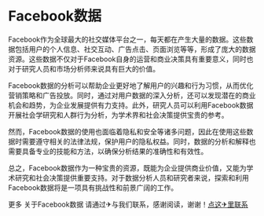 # Facebook数据

Facebook作为全球最大的社交媒体平台之一，每天都在产生大量的数据。这些数据包括用户的个人信息、社交互动、广告点击、页面浏览等等，形成了庞大的数据资源。这些数据不仅对于Facebook自身的运营和商业决策具有重要意义，同时也对于研究人员和市场分析师来说具有巨大的价值。

Facebook数据的分析可以帮助企业更好地了解用户的兴趣和行为习惯，从而优化营销策略和广告投放。同时，通过对用户数据的深入分析，还可以发现潜在的商业机会和趋势，为企业发展提供有力支持。此外，研究人员可以利用Facebook数据开展社会学研究和人群行为分析，为学术界和社会决策提供宝贵的参考。

然而，Facebook数据的使用也面临着隐私和安全等诸多问题，因此在使用这些数据时需要遵守相关的法律法规，保护用户的隐私权益。同时，数据的分析和解释也需要具备专业的技能和方法，以确保分析结果的准确性和有效性。

总之，Facebook数据作为一种宝贵的资源，既能为企业提供商业价值，又能为学术研究和社会决策提供重要支持。对于数据分析人员和研究者来说，探索和利用Facebook数据将是一项具有挑战性和前景广阔的工作。

更多 关于Facebook数据 请通过✈与我们联系，感谢阅读，谢谢！[点这✈里联系](https://www.k02.cc)